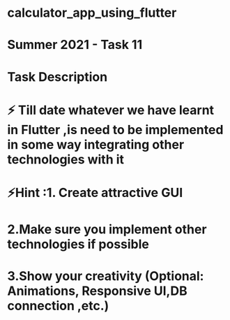 # calculator_app_using_flutter
# Summer 2021 - Task 11
# Task Description 

# ⚡ Till date whatever we have learnt in Flutter ,is need to be implemented in some way integrating other technologies with it 

# ⚡Hint :1. Create attractive GUI
# 2.Make sure you implement other technologies if possible
# 3.Show your creativity (Optional: Animations, Responsive UI,DB connection ,etc.)
